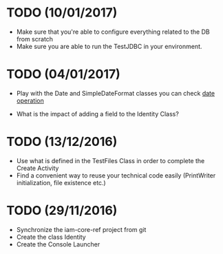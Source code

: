 # TODO (10/01/2017)
* Make sure that you're able to configure everything related to the DB from scratch
* Make sure you are able to run the TestJDBC in your environment.

# TODO (04/01/2017)
* Play with the Date and SimpleDateFormat classes you can check [date operation](http://thomas-broussard.fr/presentation/fundamental/lecture7.html?full#8 "date") 

* What is the impact of adding a field to the Identity Class?

# TODO (13/12/2016)
* Use what is defined in the TestFiles Class in order to complete the Create Activity
* Find a convenient way to reuse your technical code easily (PrintWriter initialization, file existence etc.)


# TODO (29/11/2016)
* Synchronize the iam-core-ref project from git
* Create the class Identity
* Create the Console Launcher
